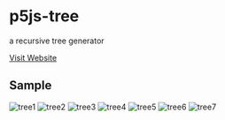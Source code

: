 p5js-tree
============

a recursive tree generator

[Visit Website](https://tex2e.github.io/p5js-tree/)


Sample
-------------

![tree1](https://github.com/tex2e/p5js-tree/blob/master/img/sample/tree1.png)
![tree2](https://github.com/tex2e/p5js-tree/blob/master/img/sample/tree2.png)
![tree3](https://github.com/tex2e/p5js-tree/blob/master/img/sample/tree3.png)
![tree4](https://github.com/tex2e/p5js-tree/blob/master/img/sample/tree4.png)
![tree5](https://github.com/tex2e/p5js-tree/blob/master/img/sample/tree5.png)
![tree6](https://github.com/tex2e/p5js-tree/blob/master/img/sample/tree6.png)
![tree7](https://github.com/tex2e/p5js-tree/blob/master/img/sample/tree7.png)
